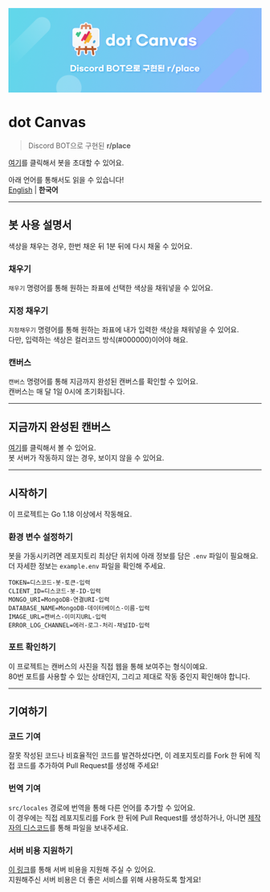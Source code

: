 ![섬네일](../images/dotcanvas_ko.png)  
# dot Canvas
> Discord BOT으로 구현된 **r/place**  

[여기](https://discord.com/api/oauth2/authorize?client_id=963240769861341224&permissions=414464724032&scope=bot%20applications.commands)를 클릭해서 봇을 초대할 수 있어요.  

아래 언어를 통해서도 읽을 수 있습니다!  
[English](../README.md) | **한국어**  
* * *
## 봇 사용 설명서
색상을 채우는 경우, 한번 채운 뒤 1분 뒤에 다시 채울 수 있어요.

### 채우기
`채우기` 명령어를 통해 원하는 좌표에 선택한 색상을 채워넣을 수 있어요.
### 지정 채우기
`지정채우기` 명령어를 통해 원하는 좌표에 내가 입력한 색상을 채워넣을 수 있어요.  
다만, 입력하는 색상은 컬러코드 방식(#000000)이어야 해요.
### 캔버스
`캔버스` 명령어를 통해 지금까지 완성된 캔버스를 확인할 수 있어요.  
캔버스는 매 달 1일 0시에 초기화됩니다.
* * *
## 지금까지 완성된 캔버스
[여기](https://dotcanvas.neoration.me/image)를 클릭해서 볼 수 있어요.  
봇 서버가 작동하지 않는 경우, 보이지 않을 수 있어요.  
* * *
## 시작하기
이 프로젝트는 Go 1.18 이상에서 작동해요.  

### 환경 변수 설정하기
봇을 가동시키려면 레포지토리 최상단 위치에 아래 정보를 담은 `.env` 파일이 필요해요.  
더 자세한 정보는 `example.env` 파일을 확인해 주세요.
```
TOKEN=디스코드-봇-토큰-입력
CLIENT_ID=디스코드-봇-ID-입력
MONGO_URI=MongoDB-연결URI-입력
DATABASE_NAME=MongoDB-데이터베이스-이름-입력
IMAGE_URL=캔버스-이미지URL-입력
ERROR_LOG_CHANNEL=에러-로그-처리-채널ID-입력
```  

### 포트 확인하기
이 프로젝트는 캔버스의 사진을 직접 웹을 통해 보여주는 형식이예요.  
80번 포트를 사용할 수 있는 상태인지, 그리고 제대로 작동 중인지 확인해야 합니다.  
* * *
## 기여하기
### 코드 기여
잘못 작성된 코드나 비효율적인 코드를 발견하셨다면, 이 레포지토리를 Fork 한 뒤에 직접 코드를 추가하여 Pull Request를 생성해 주세요!  

### 번역 기여
`src/locales` 경로에 번역을 통해 다른 언어를 추가할 수 있어요.  
이 경우에는 직접 레포지토리를 Fork 한 뒤에 Pull Request를 생성하거나, 아니면 [제작자의 디스코드](https://discord.com/users/726534821572116512)를 통해 파일을 보내주세요.

### 서버 비용 지원하기
[이 링크](https://toss.me/neorate)를 통해 서버 비용을 지원해 주실 수 있어요.  
지원해주신 서버 비용은 더 좋은 서비스를 위해 사용하도록 할게요!  